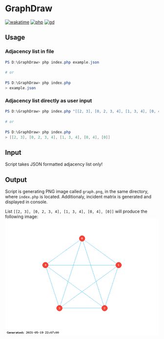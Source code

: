 # GraphDraw

[![wakatime](https://wakatime.com/badge/github/sokoloowski/GraphDraw.svg)](https://wakatime.com/badge/github/sokoloowski/GraphDraw)
[![php](https://img.shields.io/badge/language-PHP-%237478AE)](https://www.php.net/)
[![gd](https://img.shields.io/badge/dependencies-gd-important)](https://www.php.net/manual/en/book.image.php)

## Usage

### Adjacency list in file

```powershell
PS D:\GraphDraw> php index.php example.json

# or

PS D:\GraphDraw> php index.php
> example.json
```

### Adjacency list directly as user input

```powershell
PS D:\GraphDraw> php index.php "[[2, 3], [0, 2, 3, 4], [1, 3, 4], [0, 4], [0]]"

# or

PS D:\GraphDraw> php index.php
> [[2, 3], [0, 2, 3, 4], [1, 3, 4], [0, 4], [0]]
```

## Input

Script takes JSON formatted adjacency list only!

## Output

Script is generating PNG image called `graph.png`, in the same directory, where `index.php` is located. Additionaly, incident matrix is generated and displayed in console.

List `[[2, 3], [0, 2, 3, 4], [1, 3, 4], [0, 4], [0]]` will produce the following image:
![graph](example/graph.png)
